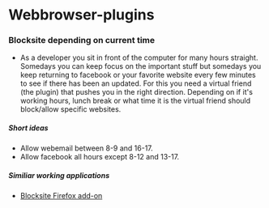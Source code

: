 Webbrowser-plugins
==================

### Blocksite depending on current time
  * As a developer you sit in front of the computer for many hours straight.
Somedays you can keep focus on the important stuff but somedays you keep
returning to facebook or your favorite website every few minutes to see if
there has been an updated. For this you need a virtual friend (the plugin) that pushes you
in the right direction. Depending on if it's working hours, lunch break or what
time it is the virtual friend should block/allow specific websites.
##### Short ideas
  * Allow webemail between 8-9 and 16-17.
  * Allow facebook all hours except 8-12 and 13-17.

##### Similiar working applications
  * [Blocksite Firefox
    add-on](https://addons.mozilla.org/en-US/firefox/addon/blocksite/)
